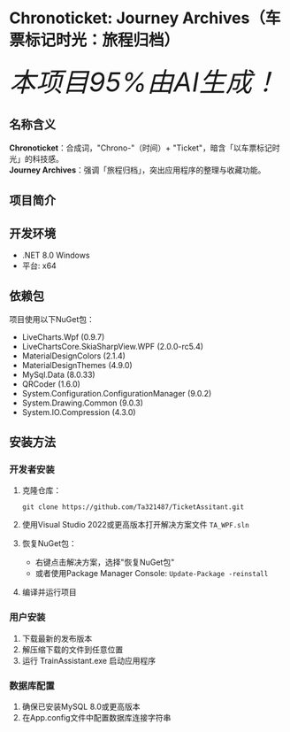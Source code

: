 # Chronoticket: Journey Archives（车票标记时光：旅程归档）
<font size = 36><i>本项目95%由AI生成！</i></font>

## 名称含义

**Chronoticket**：合成词，"Chrono-"（时间）+ "Ticket"，暗含「以车票标记时光」的科技感。  
**Journey Archives**：强调「旅程归档」，突出应用程序的整理与收藏功能。  


## 项目简介




## 开发环境
- .NET 8.0 Windows
- 平台: x64

## 依赖包
项目使用以下NuGet包：
- LiveCharts.Wpf (0.9.7)
- LiveChartsCore.SkiaSharpView.WPF (2.0.0-rc5.4)
- MaterialDesignColors (2.1.4)
- MaterialDesignThemes (4.9.0)
- MySql.Data (8.0.33)
- QRCoder (1.6.0)
- System.Configuration.ConfigurationManager (9.0.2)
- System.Drawing.Common (9.0.3)
- System.IO.Compression (4.3.0)

## 安装方法

### 开发者安装
1. 克隆仓库：
   ```
   git clone https://github.com/Ta321487/TicketAssitant.git
   ```

2. 使用Visual Studio 2022或更高版本打开解决方案文件 `TA_WPF.sln`

3. 恢复NuGet包：
   - 右键点击解决方案，选择"恢复NuGet包"
   - 或者使用Package Manager Console: `Update-Package -reinstall`

4. 编译并运行项目

### 用户安装
1. 下载最新的发布版本
2. 解压缩下载的文件到任意位置
3. 运行 TrainAssistant.exe 启动应用程序

### 数据库配置
1. 确保已安装MySQL 8.0或更高版本
2. 在App.config文件中配置数据库连接字符串
